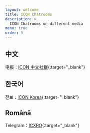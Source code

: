 ```yaml
---
layout: welcome
title: ICON Chatrooms
description: >
  ICON Chatrooms on different media
menu: true
order: 5
---
```


## 中文
电报：[ICON 中文社群](https://t.me/hx57chinese){:target="_blank"}

## 한국어
전보：[ICON Korea](https://t.me/iconkorea){:target="_blank"}

## Română

Telegram：[ICXRO](https://t.me/iconro){:target="_blank"}